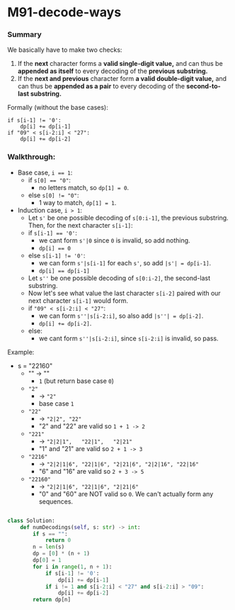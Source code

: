 # M91-decode-ways

### Summary 

We basically have to make two checks:

1. If the **next** character forms a **valid single-digit value,** and can thus be **appended as itself** to every decoding of the **previous substring.** 
2. If the **next and previous** character form **a valid double-digit value,** and can thus be **appended as a pair** to every decoding of the **second-to-last substring.** 

Formally \(without the base cases\): 

```text
if s[i-1] != '0':
    dp[i] += dp[i-1]
if "09" < s[i-2:i] < "27":
    dp[i] += dp[i-2]
```

### Walkthrough: 

* Base case, `i == 1`: 
  * if `s[0] == "0"`: 
    * no letters match, so `dp[1] = 0`.
  * else `s[0] != "0"`:
    * 1 way to match, `dp[1] = 1`.
* Induction case, `i > 1`: 
  * Let `s'` be one possible decoding of `s[0:i-1]`, the previous substring. Then, for the next character `s[i-1]`:
  * if `s[i-1] == '0'`: 
    * we cant form `s'|0` since `0` is invalid, so add nothing. 
    * `dp[i] == 0`
  * else `s[i-1] != '0'`:
    * we can form `s'|s[i-1]` for each `s'`, so add `|s'| = dp[i-1]`.
    * `dp[i] == dp[i-1]`
  * Let `s''` be one possible decoding of `s[0:i-2]`, the second-last substring. 
  * Now let's see what value the last character `s[i-2]` paired with our next character `s[i-1]` would form.  
  * if `"09" < s[i-2:i] < "27"`:
    * we can form `s''|s[i-2:i]`, so also add `|s''| = dp[i-2]`.
    * `dp[i] += dp[i-2]`.
  * else: 
    * we cant form `s''|s[i-2:i]`, since `s[i-2:i]` is invalid, so pass. 

Example:

* s = "22160"
  * "" -&gt; "" 
    * `1` \(but return base case `0`\)
  * `"2"` 
    * -&gt; `"2"` 
    * base case `1`
  * `"22"` 
    * -&gt; `"2|2", "22"` 
    * "2" and "22" are valid so `1 + 1 -> 2`
  * `"221"` 
    * -&gt; `"2|2|1",   "22|1",   "2|21"` 
    * "1" and "21" are valid so `2 + 1 -> 3`
  * `"2216"` 
    * -&gt; `"2|2|1|6", "22|1|6", "2|21|6", "2|2|16", "22|16"` 
    * "6" and "16" are valid so `2 + 3 -> 5`
  * `"22160"` 
    * -&gt; `"2|2|1|6", "22|1|6", "2|21|6"`
    * "0" and "60" are NOT valid so `0`. We can't actually form any sequences. 

```python

class Solution:
    def numDecodings(self, s: str) -> int:
        if s == "":
            return 0
        n = len(s)
        dp = [0] * (n + 1)
        dp[0] = 1
        for i in range(1, n + 1):
            if s[i-1] != '0':
                dp[i] += dp[i-1]
            if i != 1 and s[i-2:i] < "27" and s[i-2:i] > "09":
                dp[i] += dp[i-2]
        return dp[n]

```

